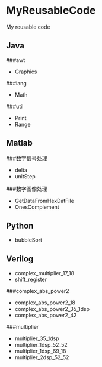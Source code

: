 MyReusableCode
==============

My reusable code<br>

Java
----

###awt
* Graphics

###lang
* Math

###util
* Print
* Range

Matlab
------

###数字信号处理
* delta
* unitStep

###数字图像处理
* GetDataFromHexDatFile
* OnesComplement

Python
------

* bubbleSort

Verilog
-------

* complex_multiplier_17_18
* shift_register

###complex_abs_power2
* complex_abs_power2_18
* complex_abs_power2_35_1dsp
* complex_abs_power2_42

###multiplier
* multiplier_35_1dsp
* multiplier_1dsp_52_52
* multiplier_1dsp_69_18
* multiplier_2dsp_52_52
